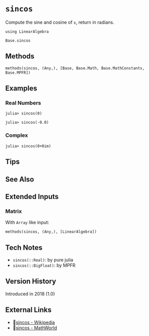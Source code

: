 # `sincos`

Compute the sine and cosine of `x`, return in radians.

```@setup repl_only
using LinearAlgebra
```
```@docs
Base.sincos
```


## Methods

```@repl
methods(sincos, (Any,), [Base, Base.Math, Base.MathConstants, Base.MPFR])
```


## Examples

### Real Numbers
```jldoctest
julia> sincos(0)

julia> sincos(-0.0)
```

### Complex
```jldoctest
julia> sincos(0+0im)
```

## Tips


## See Also



## Extended Inputs

### Matrix
With `Array` like input:
```@repl repl_only
methods(sincos, (Any,), [LinearAlgebra])
```


## Tech Notes

- `sincos(::Real)`: by pure julia
- `sincos(::BigFloat)`: by MPFR


## Version History

Introduced in 2018 (1.0)


## External Links
- 🔗[sincos - Wikipedia](https://en.wikipedia.org/wiki/ )
- 🔗[sincos - MathWorld](https://mathworld.wolfram.com/ )
